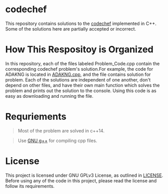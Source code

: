 # codechef

This repository contains solutions to the [codechef](https://www.codechef.com/) implemented in C++. Some of the solutions here are partially accepted or incorrect.

# How This Respositoy is Organized

In this repository, each of the files labeled Problem_Code.cpp contain the corresponding codechef problem's solution.For example, the code for ADAKNG is located in [ADAKNG.cpp](/ADAKNG.cpp), and the file contains solution for problem.
Each of the solutions are independent of one another, don't depend on other files, and have their own main function which solves the problem and prints out the solution to the console. Using this code is as easy as downloading and running the file.

# Requriements

> Most of the problem are solved in c++14.

> Use [GNU g++](https://gcc.gnu.org/) for compiling cpp files.

# License

This project is licensed under GNU GPLv3 License, as outlined in [LICENSE](/LICENSE). Before using any of the code in this project, please read the license and follow its requirements.
